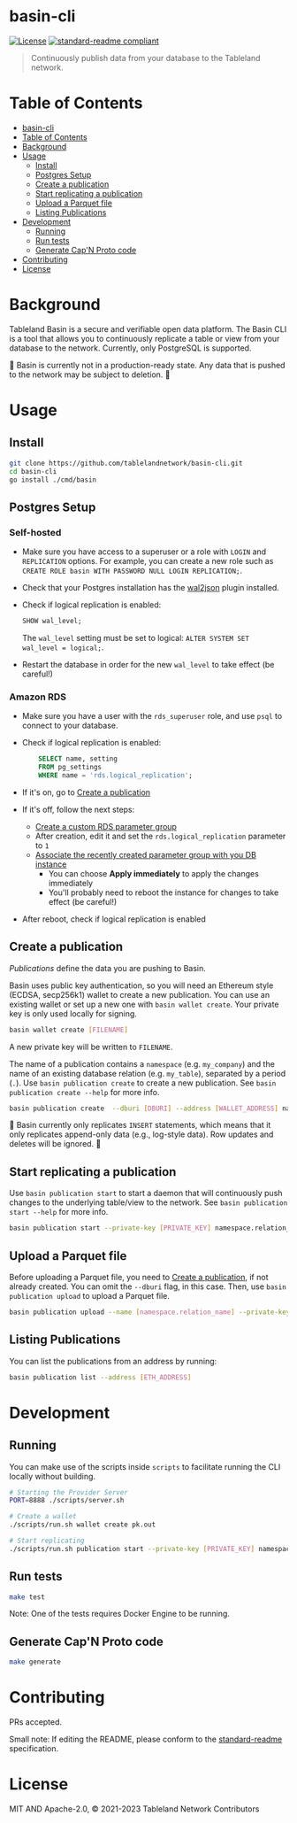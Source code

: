 # basin-cli

[![License](https://img.shields.io/github/license/tablelandnetwork/basin-cli.svg)](./LICENSE)
[![standard-readme compliant](https://img.shields.io/badge/standard--readme-OK-green.svg)](https://github.com/RichardLitt/standard-readme)

> Continuously publish data from your database to the Tableland network.

# Table of Contents

- [basin-cli](#basin-cli)
- [Table of Contents](#table-of-contents)
- [Background](#background)
- [Usage](#usage)
  - [Install](#install)
  - [Postgres Setup](#postgres-setup)
  - [Create a publication](#create-a-publication)
  - [Start replicating a publication](#start-replicating-a-publication)
  - [Upload a Parquet file](#upload-a-parquet-file)
  - [Listing Publications](#listing-publications)
- [Development](#development)
  - [Running](#running)
  - [Run tests](#run-tests)
  - [Generate Cap'N Proto code](#generate-capn-proto-code)
- [Contributing](#contributing)
- [License](#license)

# Background

Tableland Basin is a secure and verifiable open data platform. The Basin CLI is a tool that allows you to continuously replicate a table or view from your database to the network. Currently, only PostgreSQL is supported.

🚧 Basin is currently not in a production-ready state. Any data that is pushed to the network may be subject to deletion. 🚧

# Usage

## Install

```bash
git clone https://github.com/tablelandnetwork/basin-cli.git
cd basin-cli
go install ./cmd/basin
```

## Postgres Setup

### Self-hosted

- Make sure you have access to a superuser or a role with `LOGIN` and `REPLICATION` options.
For example, you can create a new role such as `CREATE ROLE basin WITH PASSWORD NULL LOGIN REPLICATION;`.
- Check that your Postgres installation has the [wal2json](https://github.com/eulerto/wal2json) plugin installed.
- Check if logical replication is enabled:

    ```sql
    SHOW wal_level;
    ```

    The `wal_level` setting must be set to logical: `ALTER SYSTEM SET wal_level = logical;`.
- Restart the database in order for the new `wal_level` to take effect (be careful!)

### Amazon RDS

- Make sure you have a user with the `rds_superuser` role, and use `psql` to connect to your database.
- Check if logical replication is enabled:

    ```sql
        SELECT name, setting
        FROM pg_settings
        WHERE name = 'rds.logical_replication';
    ```

- If it's on, go to [Create a publication](#create-a-publication)
- If it's off, follow the next steps:
    - [Create a custom RDS parameter group](https://docs.aws.amazon.com/AmazonRDS/latest/UserGuide/USER_WorkingWithDBInstanceParamGroups.html#USER_WorkingWithParamGroups.Creating)
    - After creation, edit it and set the `rds.logical_replication` parameter to `1`
    - [Associate the recently created parameter group with you DB instance](https://docs.aws.amazon.com/AmazonRDS/latest/UserGuide/USER_WorkingWithDBInstanceParamGroups.html#USER_WorkingWithParamGroups.Associating)
        - You can choose **Apply immediately** to apply the changes immediately
        - You'll probably need to reboot the instance for changes to take effect (be careful!)
- After reboot, check if logical replication is enabled

## Create a publication

_Publications_ define the data you are pushing to Basin.  

Basin uses public key authentication, so you will need an Ethereum style (ECDSA, secp256k1) wallet to create a new publication. You can use an existing wallet or set up a new one with `basin wallet create`. Your private key is only used locally for signing.

```bash
basin wallet create [FILENAME]
```

A new private key will be written to `FILENAME`.

The name of a publication contains a `namespace` (e.g. `my_company`) and the name of an existing database relation (e.g. `my_table`), separated by a period (`.`). Use `basin publication create` to create a new publication. See `basin publication create --help` for more info.

```bash
basin publication create  --dburi [DBURI] --address [WALLET_ADDRESS] namespace.relation_name
```

🚧 Basin currently only replicates `INSERT` statements, which means that it only replicates append-only data (e.g., log-style data). Row updates and deletes will be ignored. 🚧

## Start replicating a publication

Use `basin publication start` to start a daemon that will continuously push changes to the underlying table/view to the network. See `basin publication start --help` for more info.

```bash
basin publication start --private-key [PRIVATE_KEY] namespace.relation_name
```

## Upload a Parquet file

Before uploading a Parquet file, you need to [Create a publication](#create-a-publication), if not already created. You can omit the `--dburi` flag, in this case.
Then, use `basin publication upload` to upload a Parquet file.

```bash
basin publication upload --name [namespace.relation_name] --private-key [PRIVATE_KEY] filepath
```

## Listing Publications

You can list the publications from an address by running:

```bash
basin publication list --address [ETH_ADDRESS]
```

# Development

## Running

You can make use of the scripts inside `scripts` to facilitate running the CLI locally without building.

```bash
# Starting the Provider Server
PORT=8888 ./scripts/server.sh

# Create a wallet
./scripts/run.sh wallet create pk.out  

# Start replicating
./scripts/run.sh publication start --private-key [PRIVATE_KEY] namespace.relation_name 
```

## Run tests

```bash
make test
```

Note: One of the tests requires Docker Engine to be running.

## Generate Cap'N Proto code

```bash
make generate
```

# Contributing

PRs accepted.

Small note: If editing the README, please conform to the
[standard-readme](https://github.com/RichardLitt/standard-readme) specification.

# License

MIT AND Apache-2.0, © 2021-2023 Tableland Network Contributors
